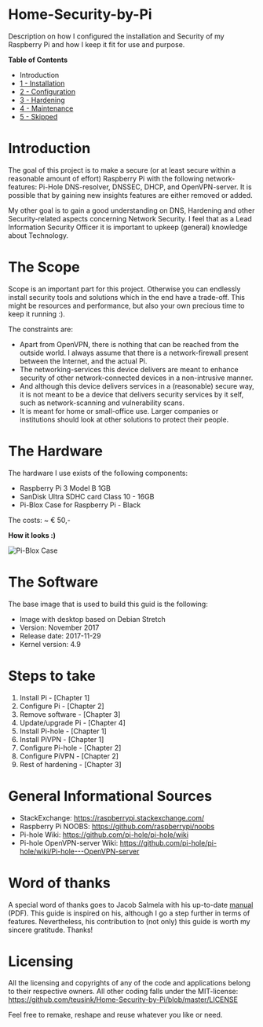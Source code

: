 # Home-Security-by-Pi
Description on how I configured the installation and Security of my Raspberry Pi and how I keep it fit for use and purpose.

**Table of Contents**
- Introduction
- [1 - Installation](https://github.com/teusink/Home-Security-by-Pi/blob/master/1-Installation.md)
- [2 - Configuration](https://github.com/teusink/Home-Security-by-Pi/blob/master/2-Configuration.md)
- [3 - Hardening](https://github.com/teusink/Home-Security-by-Pi/blob/master/3-Hardening.md)
- [4 - Maintenance](https://github.com/teusink/Home-Security-by-Pi/blob/master/4-Maintenance.md)
- [5 - Skipped](https://github.com/teusink/Home-Security-by-Pi/blob/master/5-Skipped.md)

# Introduction
The goal of this project is to make a secure (or at least secure within a reasonable amount of effort) Raspberry Pi with the following network-features: Pi-Hole DNS-resolver, DNSSEC, DHCP, and OpenVPN-server. It is possible that by gaining new insights features are either removed or added.

My other goal is to gain a good understanding on DNS, Hardening and other Security-related aspects concerning Network Security. I feel that as a Lead Information Security Officer it is important to upkeep (general) knowledge about Technology.

# The Scope
Scope is an important part for this project. Otherwise you can endlessly install security tools and solutions which in the end have a trade-off. This might be resources and performance, but also your own precious time to keep it running :).

The constraints are:
- Apart from OpenVPN, there is nothing that can be reached from the outside world. I always assume that there is a network-firewall present between the Internet, and the actual Pi.
- The networking-services this device delivers are meant to enhance security of other network-connected devices in a non-intrusive manner.
- And although this device delivers services in a (reasonable) secure way, it is not meant to be a device that delivers security services by it self, such as network-scanning and vulnerability scans.
- It is meant for home or small-office use. Larger companies or institutions should look at other solutions to protect their people.

# The Hardware
The hardware I use exists of the following components:
- Raspberry Pi 3 Model B 1GB
- SanDisk Ultra SDHC card Class 10 - 16GB
- Pi-Blox Case for Raspberry Pi - Black

The costs: ~ € 50,-

**How it looks :)**

![Pi-Blox Case](https://3.bp.blogspot.com/-35IKtcxvbds/Wh_wxulKH_I/AAAAAAAC-qM/ZFdeJaGM5j0Rzs1o9cJ1gWrJ4--BZcxAQCPcBGAYYCw/s1600/Pi-Blox-Case.jpg)

# The Software
The base image that is used to build this guid is the following:
- Image with desktop based on Debian Stretch
- Version: November 2017
- Release date: 2017-11-29
- Kernel version: 4.9

# Steps to take
1. Install Pi - [Chapter 1]
1. Configure Pi - [Chapter 2]
1. Remove software - [Chapter 3]
1. Update/upgrade Pi - [Chapter 4]
1. Install Pi-hole - [Chapter 1]
1. Install PiVPN - [Chapter 1]
1. Configure Pi-hole - [Chapter 2]
1. Configure PiVPN - [Chapter 2]
1. Rest of hardening - [Chapter 3]

# General Informational Sources
- StackExchange: https://raspberrypi.stackexchange.com/
- Raspberry Pi NOOBS: https://github.com/raspberrypi/noobs
- Pi-hole Wiki: https://github.com/pi-hole/pi-hole/wiki
- Pi-hole OpenVPN-server Wiki: https://github.com/pi-hole/pi-hole/wiki/Pi-hole---OpenVPN-server

# Word of thanks
A special word of thanks goes to Jacob Salmela with his up-to-date [manual](http://users.telenet.be/MySQLplaylist/pi-hole.pdf) (PDF). This guide is inspired on his, although I go a step further in terms of features. Nevertheless, his contribution to (not only) this guide is worth my sincere gratitude. Thanks!

# Licensing
All the licensing and copyrights of any of the code and applications belong to their respective owners. All other coding falls under the MIT-license: https://github.com/teusink/Home-Security-by-Pi/blob/master/LICENSE

Feel free to remake, reshape and reuse whatever you like or need.

